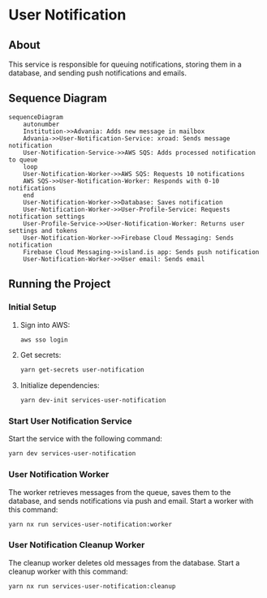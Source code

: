 # User Notification

## About

This service is responsible for queuing notifications, storing them in a database, and sending push notifications and emails.

## Sequence Diagram

```mermaid
sequenceDiagram
    autonumber
    Institution->>Advania: Adds new message in mailbox
    Advania->>User-Notification-Service: xroad: Sends message notification
    User-Notification-Service->>AWS SQS: Adds processed notification to queue
    loop
    User-Notification-Worker->>AWS SQS: Requests 10 notifications
    AWS SQS->>User-Notification-Worker: Responds with 0-10 notifications
    end
    User-Notification-Worker->>Database: Saves notification
    User-Notification-Worker->>User-Profile-Service: Requests notification settings
    User-Profile-Service->>User-Notification-Worker: Returns user settings and tokens
    User-Notification-Worker->>Firebase Cloud Messaging: Sends notification
    Firebase Cloud Messaging->>island.is app: Sends push notification
    User-Notification-Worker->>User email: Sends email
```

## Running the Project

### Initial Setup

1. Sign into AWS:

   ```sh
   aws sso login
   ```

2. Get secrets:

   ```sh
   yarn get-secrets user-notification
   ```

3. Initialize dependencies:

   ```sh
   yarn dev-init services-user-notification
   ```

### Start User Notification Service

Start the service with the following command:

```sh
yarn dev services-user-notification
```

### User Notification Worker

The worker retrieves messages from the queue, saves them to the database, and sends notifications via push and email. Start a worker with this command:

```sh
yarn nx run services-user-notification:worker
```

### User Notification Cleanup Worker

The cleanup worker deletes old messages from the database. Start a cleanup worker with this command:

```sh
yarn nx run services-user-notification:cleanup
```
